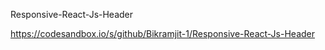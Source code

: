 Responsive-React-Js-Header


https://codesandbox.io/s/github/Bikramjit-1/Responsive-React-Js-Header
